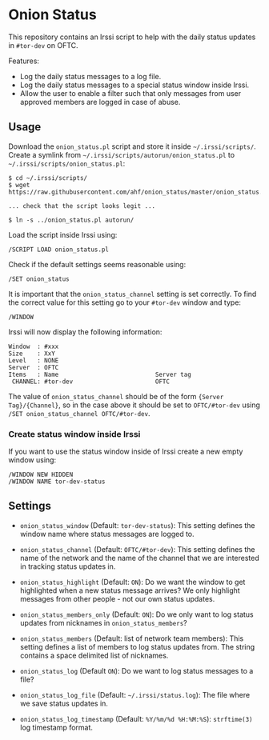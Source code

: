 Onion Status
============

This repository contains an Irssi script to help with the daily status updates
in `#tor-dev` on OFTC.

Features:

- Log the daily status messages to a log file.
- Log the daily status messages to a special status window inside Irssi.
- Allow the user to enable a filter such that only messages from user approved
  members are logged in case of abuse.

## Usage

Download the `onion_status.pl` script and store it inside `~/.irssi/scripts/`.
Create a symlink from `~/.irssi/scripts/autorun/onion_status.pl` to
`~/.irssi/scripts/onion_status.pl`:

    $ cd ~/.irssi/scripts/
    $ wget https://raw.githubusercontent.com/ahf/onion_status/master/onion_status.pl

    ... check that the script looks legit ...

    $ ln -s ../onion_status.pl autorun/

Load the script inside Irssi using:

    /SCRIPT LOAD onion_status.pl

Check if the default settings seems reasonable using:

    /SET onion_status

It is important that the `onion_status_channel` setting is set correctly. To
find the correct value for this setting go to your `#tor-dev` window and type:

    /WINDOW

Irssi will now display the following information:

    Window  : #xxx
    Size    : XxY
    Level   : NONE
    Server  : OFTC
    Items   : Name                           Server tag
     CHANNEL: #tor-dev                       OFTC

The value of `onion_status_channel` should be of the form `{Server Tag}/{Channel}`,
so in the case above it should be set to `OFTC/#tor-dev` using `/SET onion_status_channel OFTC/#tor-dev`.

### Create status window inside Irssi

If you want to use the status window inside of Irssi create a new empty window
using:

    /WINDOW NEW HIDDEN
    /WINDOW NAME tor-dev-status

## Settings

- `onion_status_window` (Default: `tor-dev-status`): This setting defines the
  window name where status messages are logged to.

- `onion_status_channel` (Default: `OFTC/#tor-dev`): This setting defines the
  name of the network and the name of the channel that we are interested in
  tracking status updates in.

- `onion_status_highlight` (Default: `ON`): Do we want the window to get
  highlighted when a new status message arrives? We only highlight messages
  from other people - not our own status updates.

- `onion_status_members_only` (Default: `ON`): Do we only want to log status
  updates from nicknames in `onion_status_members`?

- `onion_status_members` (Default: list of network team members): This setting
  defines a list of members to log status updates from. The string contains a
  space delimited list of nicknames.

- `onion_status_log` (Default `ON`): Do we want to log status messages to a
  file?

- `onion_status_log_file` (Default: `~/.irssi/status.log`): The file where we
  save status updates in.

- `onion_status_log_timestamp` (Default: `%Y/%m/%d %H:%M:%S`): `strftime(3)`
  log timestamp format.
